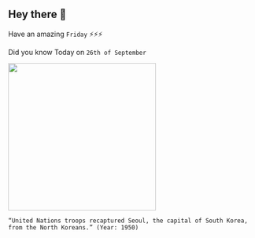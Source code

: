 ## Hey there 👋
Have an amazing `Friday` ⚡⚡⚡

Did you know Today on `26th of September`
 
 [<img src="https://3.bp.blogspot.com/-6woK4lkrvy8/WlhHVK1fGDI/AAAAAAAAPBw/aVnIzCf0XSA8WD12nrSGt44_F9_ctP0dQCLcBGAs/s1600/Korean_War_in_pictures%2B%25289%2529.jpg" width="300" />](https://www.history.com/this-day-in-history/u-s-forces-land-at-inchon#:~:text=By%20the%20early%20evening%2C%20the,to%20the%20communists%20in%20June.&text=forces%20in%20Korea.) 
 ```
“United Nations troops recaptured Seoul, the capital of South Korea, from the North Koreans.” (Year: 1950)
```
